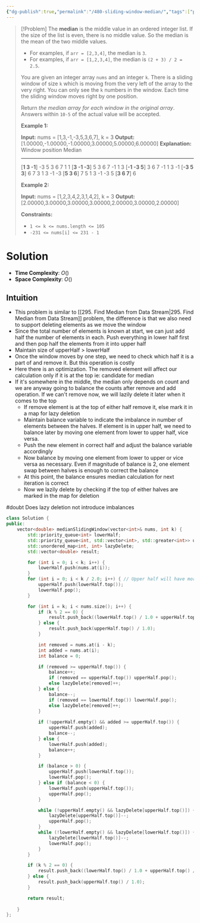 ```yaml
---
{"dg-publish":true,"permalink":"/480-sliding-window-median/","tags":["priorityQueue","median"]}
---
```


>[!Problem]
>The **median** is the middle value in an ordered integer list. If the size of the list is even, there is no middle value. So the median is the mean of the two middle values.
> - For examples, if `arr = [2,3,4]`, the median is `3`.
> - For examples, if `arr = [1,2,3,4]`, the median is `(2 + 3) / 2 = 2.5`.
> 
> You are given an integer array `nums` and an integer `k`. There is a sliding window of size `k` which is moving from the very left of the array to the very right. You can only see the `k` numbers in the window. Each time the sliding window moves right by one position.
> 
> Return _the median array for each window in the original array_. Answers within `10-5` of the actual value will be accepted.
> 
> **Example 1:**
> 
> **Input:** nums = [1,3,-1,-3,5,3,6,7], k = 3
> **Output:** [1.00000,-1.00000,-1.00000,3.00000,5.00000,6.00000]
> **Explanation:** 
> Window position                Median
> ---------------                -----
> [**1  3  -1**] -3  5  3  6  7        1
>  1 [**3  -1  -3**] 5  3  6  7       -1
>  1  3 [**-1  -3  5**] 3  6  7       -1
>  1  3  -1 [**-3  5  3**] 6  7        3
>  1  3  -1  -3 [**5  3  6**] 7        5
>  1  3  -1  -3  5 [**3  6  7**]       6
> 
> **Example 2:**
> 
> **Input:** nums = [1,2,3,4,2,3,1,4,2], k = 3
> **Output:** [2.00000,3.00000,3.00000,3.00000,2.00000,3.00000,2.00000]
> 
> **Constraints:**
> 
> - `1 <= k <= nums.length <= 105`
> - `-231 <= nums[i] <= 231 - 1`

# Solution
- **Time Complexity**: $O()$
- **Space Complexity**: $O()$
## Intuition
- This problem is similar to [[295. Find Median from Data Stream\|295. Find Median from Data Stream]] problem, the difference is that we also need to support deleting elements as we move the window
- Since the total number of elements is known at start, we can just add half the number of elements in each. Push everything in lower half first and then pop half the elements from it into upper half
- Maintain size of upperHalf > lowerHalf
- Once the window moves by one step, we need to check which half it is a part of and remove it. But this operation is costly
- Here there is an optimization. The removed element will affect our calculation only if it is at the top ie: candidate for median
- If it's somewhere in the middle, the median only depends on count and we are anyway going to balance the counts after remove and add operation. If we can't remove now, we will lazily delete it later when it comes to the top
	- If remove element is at the top of either half remove it, else mark it in a map for lazy deletion
	- Maintain balance variable to indicate the imbalance in number of elements between the halves. If element is in upper half, we need to balance later by moving one element from lower to upper half, vice versa. 
	- Push the new element in correct half and adjust the balance variable accordingly
	- Now balance by moving one element from lower to upper or vice versa as necessary. Even if magnitude of balance is 2, one element swap between halves is enough to correct the balance
	- At this point, the balance ensures median calculation for next iteration is correct
	- Now we lazily delete by checking if the top of either halves are marked in the map for deletion

#doubt Does lazy deletion not introduce imbalances


```cpp
class Solution {
public:
    vector<double> medianSlidingWindow(vector<int>& nums, int k) {
        std::priority_queue<int> lowerHalf;
        std::priority_queue<int, std::vector<int>, std::greater<int>> upperHalf;
        std::unordered_map<int, int> lazyDelete;
        std::vector<double> result;

        for (int i = 0; i < k; i++) {
            lowerHalf.push(nums.at(i));
        }
        for (int i = 0; i < k / 2.0; i++) { // Upper half will have more
            upperHalf.push(lowerHalf.top());
            lowerHalf.pop();
        }

        for (int i = k; i < nums.size(); i++) {
            if (k % 2 == 0) {
                result.push_back((lowerHalf.top() / 1.0 + upperHalf.top() / 1.0) / 2);
            } else {
                result.push_back(upperHalf.top() / 1.0);
            }

            int removed = nums.at(i - k);
            int added = nums.at(i);
            int balance = 0;

            if (removed >= upperHalf.top()) {
                balance++;
                if (removed == upperHalf.top()) upperHalf.pop();
                else lazyDelete[removed]++;
            } else {
                balance--;
                if (removed == lowerHalf.top()) lowerHalf.pop();
                else lazyDelete[removed]++;
            }
            
            if (!upperHalf.empty() && added >= upperHalf.top()) {
                upperHalf.push(added);
                balance--;
            } else {
                lowerHalf.push(added);
                balance++;
            }

            if (balance > 0) {
                upperHalf.push(lowerHalf.top());
                lowerHalf.pop();
            } else if (balance < 0) {
                lowerHalf.push(upperHalf.top());
                upperHalf.pop();
            }

            while (!upperHalf.empty() && lazyDelete[upperHalf.top()]) {
                lazyDelete[upperHalf.top()]--;
                upperHalf.pop();
            }
            while (!lowerHalf.empty() && lazyDelete[lowerHalf.top()]) {
                lazyDelete[lowerHalf.top()]--;
                lowerHalf.pop();
            }
        }

        if (k % 2 == 0) {
            result.push_back((lowerHalf.top() / 1.0 + upperHalf.top() / 1.0) / 2);
        } else {
            result.push_back(upperHalf.top() / 1.0);
        }

        return result;
              
    }
};
```